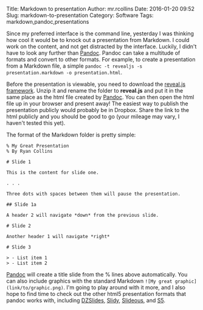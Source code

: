 Title: Markdown to presentation
Author: mr.rcollins
Date: 2016-01-20 09:52
Slug: markdown-to-presentation
Category: Software
Tags: markdown,pandoc,presentations

Since my preferred interface is the command line, yesterday I was thinking how cool it would be to knock out a presentation from Markdown. I could work on the content, and not get distracted by the interface. Luckily, I didn't have to look any further than [Pandoc](http://pandoc.org/). Pandoc can take a multitude of formats and convert to other formats. For example, to create a presentation from a Markdown file, a simple ```pandoc -t revealjs -s presentation.markdown -o presentation.html```.

Before the presentation is viewable, you need to download the [reveal.js framework](https://github.com/hakimel/reveal.js/releases). Unzip it and rename the folder to **reveal.js** and put it in the same place as the html file created by [Pandoc](http://pandoc.org/). You can then open the html file up in your browser and present away! The easiest way to publish the presentation publicly would probably be in Dropbox. Share the link to the html publicly and you should be good to go (your mileage may vary, I haven't tested this yet).

The format of the Markdown folder is pretty simple:

```
% My Great Presentation
% By Ryan Collins

# Slide 1

This is the content for slide one.

. . .

Three dots with spaces between them will pause the presentation.

## Slide 1a

A header 2 will navigate *down* from the previous slide.

# Slide 2

Another header 1 will navigate *right*

# Slide 3

> - List item 1
> - List item 2

```

[Pandoc](http://pandoc.org/) will create a title slide from the % lines above automatically. You can also include graphics with the standard Markdown ```![My great graphic](link/to/graphic.png)```. I'm going to play around with it more, and I also hope to find time to check out the other html5 presentation formats that pandoc works with, including [DZSlides](http://paulrouget.com/dzslides/), [Slidy](https://www.w3.org/Talks/Tools/Slidy2/Overview.html#(1)), [Slideous](http://goessner.net/articles/slideous/), and [S5](http://meyerweb.com/eric/tools/s5/).
